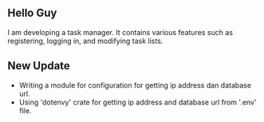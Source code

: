 ## Hello Guy
I am developing a task manager. It contains various features such as registering, logging in, and modifying task lists.

## New Update
- Writing a module for configuration for getting ip address dan database url.
- Using 'dotenvy' crate for getting ip address and database url from '.env' file.
